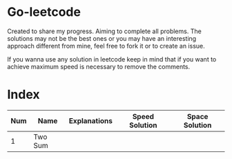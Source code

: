 # Go-leetcode

Created to share my progress. Aiming to complete all problems. The solutions may not be the best ones or you may have an interesting approach different from mine, feel free to fork it or to create an issue.

If you wanna use any solution in leetcode keep in mind that if you want to achieve maximum speed is necessary to remove the comments.

# Index

| Num | Name    | Explanations | Speed Solution | Space Solution |
| --- | ------- | ------------ | -------------- | -------------- |
| 1   | Two Sum |              |                |                |


